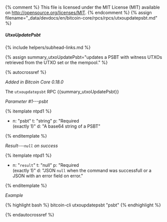 {% comment %}
This file is licensed under the MIT License (MIT) available on
http://opensource.org/licenses/MIT.
{% endcomment %}
{% assign filename="_data/devdocs/en/bitcoin-core/rpcs/rpcs/utxoupdatepsbt.md" %}

##### UtxoUpdatePsbt
{% include helpers/subhead-links.md %}

{% assign summary_utxoUpdatePsbt="updates a PSBT with witness UTXOs retrieved from the UTXO set or the mempool." %}

{% autocrossref %}

*Added in Bitcoin Core 0.18.0*

The `utxoupdatepsbt` RPC {{summary_utxoUpdatePsbt}}

*Parameter #1---psbt*

{% itemplate ntpd1 %}
- n: "psbt"
  t: "string"
  p: "Required<br>(exactly 1)"
  d: "A base64 string of a PSBT"

{% enditemplate %}

*Result---`null` on success*

{% itemplate ntpd1 %}
- n: "`result`"
  t: "null"
  p: "Required<br>(exactly 1)"
  d: "JSON `null` when the command was successfull or a JSON with an error field on error."

{% enditemplate %}

*Example*

{% highlight bash %}
bitcoin-cli utxoupdatepsbt "psbt"
{% endhighlight %}

{% endautocrossref %}
